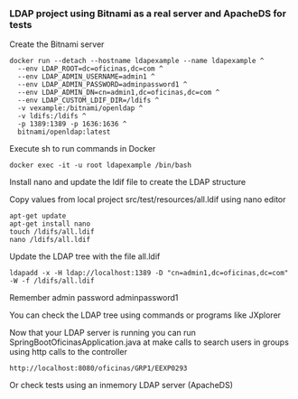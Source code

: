 <h3>LDAP project using Bitnami as a real server and ApacheDS for tests</h3>

<p>Create the Bitnami server</p>


```
docker run --detach --hostname ldapexample --name ldapexample ^
  --env LDAP_ROOT=dc=oficinas,dc=com ^
  --env LDAP_ADMIN_USERNAME=admin1 ^
  --env LDAP_ADMIN_PASSWORD=adminpassword1 ^
  --env LDAP_ADMIN_DN=cn=admin1,dc=oficinas,dc=com ^
  --env LDAP_CUSTOM_LDIF_DIR=/ldifs ^
  -v vexample:/bitnami/openldap ^
  -v ldifs:/ldifs ^
  -p 1389:1389 -p 1636:1636 ^
  bitnami/openldap:latest
```

Execute sh to run commands in Docker

```
docker exec -it -u root ldapexample /bin/bash
```

<p>Install nano and update the ldif file to create the LDAP structure</p>
<p>Copy values from local project src/test/resources/all.ldif using nano editor</p>


```
apt-get update
apt-get install nano
touch /ldifs/all.ldif
nano /ldifs/all.ldif
```

<p>Update the LDAP tree with the file all.ldif</p>

```
ldapadd -x -H ldap://localhost:1389 -D "cn=admin1,dc=oficinas,dc=com" -W -f /ldifs/all.ldif
```
<p>Remember admin password adminpassword1</p>

<p>You can check the LDAP tree using commands or programs like JXplorer</p>
<p>Now that your LDAP server is running you can run SpringBootOficinasApplication.java at make calls to search users in groups using http calls to the controller<p>

```
http://localhost:8080/oficinas/GRP1/EEXP0293
```

Or check tests using an inmemory LDAP server (ApacheDS)
